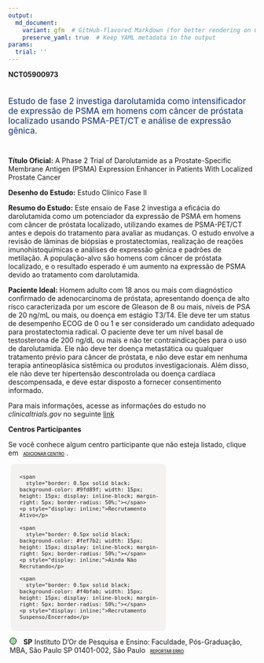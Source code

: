 ```yaml
---
output: 
  md_document:
    variant: gfm  # GitHub-flavored Markdown (for better rendering on GitHub)
    preserve_yaml: true  # Keep YAML metadata in the output
params:
  trial: ''
---
```


<script async src="https://scripts.simpleanalyticscdn.com/latest.js"></script>

**NCT05900973**

<div style="padding: 5px 5px 5px 0px; font-size: 1.20em; font-weight: 500; color: #2E4A7F; text-align: left; margin-bottom: 20px">

Estudo de fase 2 investiga darolutamida como intensificador de expressão
de PSMA em homens com câncer de próstata localizado usando PSMA-PET/CT e
análise de expressão gênica.

</div>

**Título Oficial:** A Phase 2 Trial of Darolutamide as a
Prostate-Specific Membrane Antigen (PSMA) Expression Enhancer in
Patients With Localized Prostate Cancer

**Desenho do Estudo:** Estudo Clinico Fase II

**Resumo do Estudo:** Este ensaio de Fase 2 investiga a eficácia do
darolutamida como um potenciador da expressão de PSMA em homens com
câncer de próstata localizado, utilizando exames de PSMA-PET/CT antes e
depois do tratamento para avaliar as mudanças. O estudo envolve a
revisão de lâminas de biópsias e prostatectomias, realização de reações
imunohistoquímicas e análises de expressão gênica e padrões de
metilação. A população-alvo são homens com câncer de próstata
localizado, e o resultado esperado é um aumento na expressão de PSMA
devido ao tratamento com darolutamida.

**Paciente Ideal:** Homem adulto com 18 anos ou mais com diagnóstico
confirmado de adenocarcinoma de próstata, apresentando doença de alto
risco caracterizada por um escore de Gleason de 8 ou mais, níveis de PSA
de 20 ng/mL ou mais, ou doença em estágio T3/T4. Ele deve ter um status
de desempenho ECOG de 0 ou 1 e ser considerado um candidato adequado
para prostatectomia radical. O paciente deve ter um nível basal de
testosterona de 200 ng/dL ou mais e não ter contraindicações para o uso
de darolutamida. Ele não deve ter doença metastática ou qualquer
tratamento prévio para câncer de próstata, e não deve estar em nenhuma
terapia antineoplásica sistêmica ou produtos investigacionais. Além
disso, ele não deve ter hipertensão descontrolada ou doença cardíaca
descompensada, e deve estar disposto a fornecer consentimento informado.

Para mais informações, acesse as informações do estudo no
*clinicaltrials.gov* no seguinte
[link](https://clinicaltrials.gov/ct2/show/NCT05900973)

**Centros Participantes**

Se você conhece algum centro participante que não esteja listado, clique
em
<span style="color: #2E4A7F; margin-left: 2px; padding: 4px; background-color: #f3f2f1; border-radius: 8px; font-weight: 500; font-size: 0.6em"><a
href="https://cancertrialsbr.shinyapps.io/formsapp?study_nct_id=NCT05900973&amp;location_id=N%2FA&amp;location_full_name=N%2FA&amp;form_type=Adicionar%20Centro"
target="_blank">ADICIONAR CENTRO</a></span>.

<div style="margin-bottom: 8px; margin-left: 5px; padding: 8px; max-width: 300px; background-color: #f3f2f1; border-radius: 8px; font-size: 0.9em">

<div style="margin-left: 10px;">

    <span 
      style="border: 0.5px solid black; background-color: #9fd89f; width: 15px; height: 15px; display: inline-block; margin-right: 5px; border-radius: 50%;"></span>
    <p style="display: inline;">Recrutamento Ativo</p>

</div>

<div style="margin-left: 10px;">

    <span 
      style="border: 0.5px solid black; background-color: #fef7b2; width: 15px; height: 15px; display: inline-block; margin-right: 5px; border-radius: 50%;"></span>
    <p style="display: inline;">Ainda Não Recrutando</p>

</div>

<div style="margin-left: 10px;">

    <span 
      style="border: 0.5px solid black; background-color: #f4bfab; width: 15px; height: 15px; display: inline-block; margin-right: 5px; border-radius: 50%;"></span>
    <p style="display: inline;">Recrutamento Suspenso/Encerrado</p>

</div>

</div>

<div style="margin: 3px;">

<span style="border: 0.5px solid black; display: inline-block; width: 12px; height: 12px; border-radius: 50%; margin-right: 10px; padding-bottom: 0px; background-color: #9fd89f;"></span>
<b>SP</b> Instituto D’Or de Pesquisa e Ensino: Faculdade, Pós-Graduação,
MBA, São Paulo SP 01401-002, São Paulo
<span style="color: #2E4A7F; margin-left: 2px; padding: 4px; background-color: #f3f2f1; border-radius: 8px; font-weight: 500; font-size: 0.6em"><a
href="https://cancertrialsbr.shinyapps.io/formsapp?study_nct_id=NCT05900973&amp;location_id=INSTITUTODORDEPESQUISAEENSINOSAOPAULOBRAZIL&amp;location_full_name=Instituto%20D%27Or%20de%20Pesquisa%20e%20Ensino%3A%20Faculdade%2C%20P%C3%B3s-Gradua%C3%A7%C3%A3o%2C%20MBA%2C%20S%C3%A3o%20Paulo%20SP%2C%2001401-002%2C%20S%C3%A3o%20Paulo&amp;form_type=Reportar%20Erro"
target="_blank">REPORTAR ERRO</a></span>

</div>
